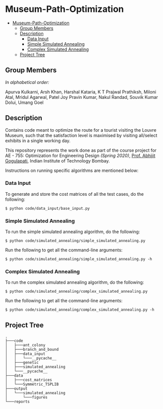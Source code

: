 # Museum-Path-Optimization

- [Museum-Path-Optimization](#museum-path-optimization)
  - [Group Members](#group-members)
  - [Description](#description)
    - [Data Input](#data-input)
    - [Simple Simulated Annealing](#simple-simulated-annealing)
    - [Complex Simulated Annealing](#complex-simulated-annealing)
  - [Project Tree](#project-tree)

## Group Members
*In alphabetical order:*

Apurva Kulkarni, Arsh Khan, Harshal Kataria, K T Prajwal Prathiksh, Miloni Atal, Mridul Agarwal, Patel Joy Pravin Kumar, Nakul Randad, Souvik Kumar Dolui, Umang Goel

## Description
Contains code meant to optimize the route for a tourist visiting the Louvre Museum, such that the satisfaction level is maximised by visiting all/select exhibits in a single working day. 

This repository represents the work done as part of the course project for AE - 755: Optimization for Engineering Design *(Spring 2020)*, [Prof. Abhijit Gogulapati](https://www.aero.iitb.ac.in/home/people/faculty/abhijit), Indian Institute of Technology Bombay.

Instructions on running specific algorithms are mentioned below:

### Data Input
To generate and store the cost matrices of all the test cases, do the following:
```
$ python code/data_input/base_input.py
```

### Simple Simulated Annealing

To run the simple simulated annealing algorithm, do the following:
```
$ python code/simulated_annealing/simple_simulated_annealing.py
```

Run the following to get all the command-line arguments:
```
$ python code/simulated_annealing/simple_simulated_annealing.py -h
```

### Complex Simulated Annealing

To run the complex simulated annealing algorithm, do the following:
```
$ python code/simulated_annealing/complex_simulated_annealing.py
```

Run the following to get all the command-line arguments:
```
$ python code/simulated_annealing/complex_simulated_annealing.py -h
```

## Project Tree
```
.
├───code
│   ├───ant_colony
│   ├───branch_and_bound
│   ├───data_input
│   │   └───__pycache__
│   ├───genetic
│   ├───simulated_annealing
│   └───__pycache__
├───data
│   ├───cost_matrices
│   └───Symmetric_TSPLIB
├───output
│   └───simulated_annealing
│       └───figures
└───reports
```
